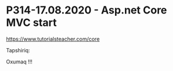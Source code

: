 # P314-17.08.2020 - Asp.net Core MVC start

https://www.tutorialsteacher.com/core

Tapshiriq:

Oxumaq !!!

